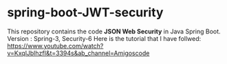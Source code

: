 # spring-boot-JWT-security
This repository contains the code **JSON Web Security** in Java Spring Boot.
Version : Spring-3, Security-6
Here is the tutorial that I have follwed: https://www.youtube.com/watch?v=KxqlJblhzfI&t=3394s&ab_channel=Amigoscode
